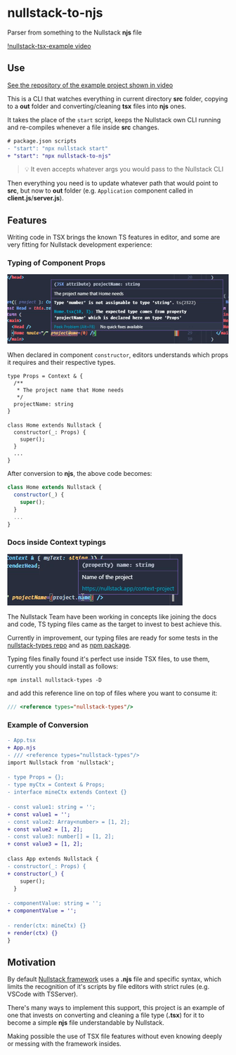 # nullstack-to-njs
Parser from something to the Nullstack **njs** file

[!nullstack-tsx-example video](https://user-images.githubusercontent.com/31557312/145647166-0f0e019b-ddc8-4ab9-9234-6b6d6daa885e.mp4)

## Use

[See the repository of the example project shown in video](https://github.com/GuiDevloper/nullstack-tsx-example)

This is a CLI that watches everything in current directory **src** folder, copying to a **out** folder and converting/cleaning **tsx** files into **njs** ones.

It takes the place of the `start` script, keeps the Nullstack own CLI running and re-compiles whenever a file inside **src** changes.

```diff
# package.json scripts
- "start": "npx nullstack start"
+ "start": "npx nullstack-to-njs"
```

> 💡 It even accepts whatever args you would pass to the Nullstack CLI

Then everything you need is to update whatever path that would point to **src**, but now to **out** folder (e.g. `Application` component called in **client.js**/**server.js**).

## Features

Writing code in TSX brings the known TS features in editor, and some are very fitting for Nullstack development experience:

### Typing of Component Props

![Typing of Component Props Example](https://github.com/GuiDevloper/nullstack-to-njs/blob/master/assets/component-props-typing.png?raw=true)

When declared in component `constructor`, editors understands which props it requires and their respective types.

```tsx
type Props = Context & {
  /**
   * The project name that Home needs
   */
  projectName: string
}

class Home extends Nullstack {
  constructor(_: Props) {
    super();
  }
  ...
}
```

After conversion to **njs**, the above code becomes:

```jsx
class Home extends Nullstack {
  constructor(_) {
    super();
  }
  ...
}
```

### Docs inside Context typings

![Docs inside Context typings Example](https://github.com/GuiDevloper/nullstack-to-njs/blob/master/assets/context-typing-docs.png?raw=true)

The Nullstack Team have been working in concepts like joining the docs and code, TS typing files came as the target to invest to best achieve this.

Currently in improvement, our typing files are ready for some tests in the [nullstack-types repo](https://github.com/GuiDevloper/nullstack-types) and as [npm package](https://npmjs.com/package/nullstack-types).

Typing files finally found it's perfect use inside TSX files, to use them, currently you should install as follows:

```
npm install nullstack-types -D
```

and add this reference line on top of files where you want to consume it:

```jsx
/// <reference types="nullstack-types"/>
```

### Example of Conversion

```diff
- App.tsx
+ App.njs
- /// <reference types="nullstack-types"/>
import Nullstack from 'nullstack';

- type Props = {};
- type myCtx = Context & Props;
- interface mineCtx extends Context {}

- const value1: string = '';
+ const value1 = '';
- const value2: Array<number> = [1, 2];
+ const value2 = [1, 2];
- const value3: number[] = [1, 2];
+ const value3 = [1, 2];

class App extends Nullstack {
- constructor(_: Props) {
+ constructor(_) {
    super();
  }

- componentValue: string = '';
+ componentValue = '';

- render(ctx: mineCtx) {}
+ render(ctx) {}
}
```

## Motivation

By default [Nullstack framework](https://nullstack.app) uses a **.njs** file  and specific syntax, which limits the recognition of it's scripts by file editors with strict rules (e.g. VSCode with TSServer).

There's many ways to implement this support, this project is an example of one that invests on converting and cleaning a file type (**.tsx**) for it to become a simple **njs** file understandable by Nullstack.

Making possible the use of TSX file features without even knowing deeply or messing with the framework insides.